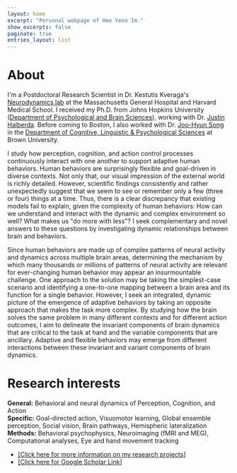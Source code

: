 ```yaml
---
layout: home
excerpt: "Personal webpage of Hee Yeon Im."
show_excerpts: false
paginate: true
entries_layout: list
---
```

# About<br/>
I'm a Postdoctoral Research Scientist in Dr. Kestutis Kveraga's [Neurodynamics lab](http://www.kveragalab.org/index.html) at the Massachusetts General Hospital and Harvard Medical School. I received my Ph.D. from Johns Hopkins University ([Department of Psychological and Brain Sciences](https://pbs.jhu.edu/)), working with Dr. [Justin Halberda](http://www.halberdalab.net/). Before coming to Boston, I also worked with Dr. [Joo-Hyun Song](http://research.clps.brown.edu/songlab/) in the [Department of Cognitive, Linguistic & Psychological Sciences](https://www.brown.edu/academics/cognitive-linguistic-psychological-sciences/home) at Brown University.<br/>

I study how perception, cognition, and action control processes continuously interact with one another to support adaptive human behaviors. Human behaviors are surprisingly flexible and goal-driven in diverse contexts. Not only that, our visual impression of the external world is richly detailed. However, scientific findings consistently and rather unexpectedly suggest that we seem to see or remember only a few (three or four) things at a time. Thus, there is a clear discrepancy that existing models fail to explain, given the complexity of human behaviors: How can we understand and interact with the dynamic and complex environment so well? What makes us "do more with less"? I seek complementary and novel answers to these questions by investigating dynamic relationships between brain and behaviors.<br/>

Since human behaviors are made up of complex patterns of neural activity and dynamics across multiple brain areas, determining the mechanism by which many thousands or millions of patterns of neural activity are relevant for ever-changing human behavior may appear an insurmountable challenge. One approach to the solution may be taking the simplest-case scenario and identifying a one-to-one mapping between a brain area and its function for a single behavior. However, I seek an integrated, dynamic picture of the emergence of adaptive behaviors by taking an opposite approach that makes the task more complex. By studying how the brain solves the same problem in many different contexts and for different action outcomes, I aim to delineate the invariant components of brain dynamics that are critical to the task at hand and the variable components that are ancillary. Adaptive and flexible behaviors may emerge from different interactions between these invariant and variant components of brain dynamics.<br/>

# Research interests<br/>
**General:** Behavioral and neural dynamics of Perception, Cognition, and Action<br/>
**Specific:** Goal-directed action, Visuomotor learning, Global ensemble perception, Social vision, Brain pathways, Hemispheric lateralization<br/>
**Methods:** Behavioral psychophysics, Neuroimaging (fMRI and MEG), Computational analyses, Eye and hand movement tracking <br/>
* [[Click here for more information on my research projects]](https://heeyeon-im.github.io/projects/)
* [[Click here for Google Scholar Link]](https://scholar.google.com/citations?user=Zq3Z-ioAAAAJ&hl=en)
